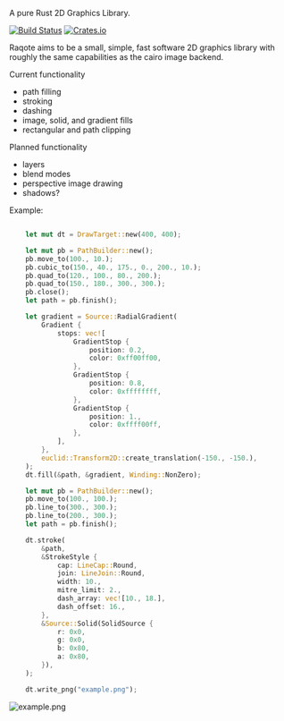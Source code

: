 A pure Rust 2D Graphics Library.

[![Build Status](https://travis-ci.org/jrmuizel/raqote.svg?branch=master)](https://travis-ci.org/jrmuizel/raqote) [![Crates.io](https://img.shields.io/crates/v/raqote.svg)](https://crates.io/crates/raqote)

Raqote aims to be a small, simple, fast software 2D graphics library with roughly
the same capabilities as the cairo image backend.

Current functionality
 - path filling
 - stroking
 - dashing
 - image, solid, and gradient fills
 - rectangular and path clipping

Planned functionality
 - layers
 - blend modes
 - perspective image drawing
 - shadows?

Example:
 ```rust

     let mut dt = DrawTarget::new(400, 400);
 
     let mut pb = PathBuilder::new();
     pb.move_to(100., 10.);
     pb.cubic_to(150., 40., 175., 0., 200., 10.);
     pb.quad_to(120., 100., 80., 200.);
     pb.quad_to(150., 180., 300., 300.);
     pb.close();
     let path = pb.finish();
 
     let gradient = Source::RadialGradient(
         Gradient {
             stops: vec![
                 GradientStop {
                     position: 0.2,
                     color: 0xff00ff00,
                 },
                 GradientStop {
                     position: 0.8,
                     color: 0xffffffff,
                 },
                 GradientStop {
                     position: 1.,
                     color: 0xffff00ff,
                 },
             ],
         },
         euclid::Transform2D::create_translation(-150., -150.),
     );
     dt.fill(&path, &gradient, Winding::NonZero);
 
     let mut pb = PathBuilder::new();
     pb.move_to(100., 100.);
     pb.line_to(300., 300.);
     pb.line_to(200., 300.);
     let path = pb.finish();
 
     dt.stroke(
         &path,
         &StrokeStyle {
             cap: LineCap::Round,
             join: LineJoin::Round,
             width: 10.,
             mitre_limit: 2.,
             dash_array: vec![10., 18.],
             dash_offset: 16.,
         },
         &Source::Solid(SolidSource {
             r: 0x0,
             g: 0x0,
             b: 0x80,
             a: 0x80,
         }),
     );
 
     dt.write_png("example.png");
```
![example.png](https://github.com/jrmuizel/raqote/raw/example.png)



